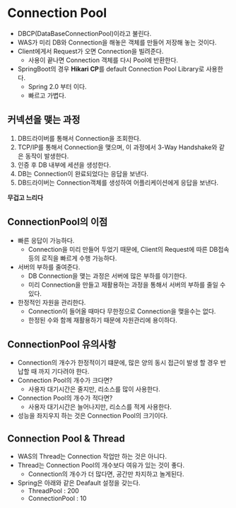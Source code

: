 # Connection Pool
- DBCP(DataBaseConnectionPool)이라고 불린다.
- WAS가 미리 DB와 Connection을 해놓은 객체를 만들어 저장해 놓는 것이다.
- Client에게서 Request가 오면 Connection을 빌려준다.
  - 사용이 끝나면 Connection 객체를 다시 Pool에 반환한다.
- SpringBoot의 경우 **Hikari CP**를 default Connection Pool Library로 사용한다.
  - Spring 2.0 부터 이다.
  - 빠르고 가볍다.
## 커넥션을 맺는 과정
1. DB드라이버를 통해서 Connection을 조회한다.
2. TCP/IP를 통해서 Connection을 맺으며, 이 과정에서 3-Way Handshake와 같은 동작이 발생한다.
3. 인증 후 DB 내부에 세션을 생성한다.
4. DB는 Connection이 완료되었다는 응답을 보낸다.
5. DB드라이버는 Connection객체를 생성하여 어플리케이션에게 응답을 보낸다.

**무겁고 느리다**


## ConnectionPool의 이점
- 빠른 응답이 가능하다.
  - Connection을 미리 만들어 두었기 때문에, Client의 Request에 따른 DB접속 등의 로직을 빠르게 수행 가능하다.
- 서버의 부하를 줄여준다.
  - DB Connection을 맺는 과정은 서버에 많은 부하를 야기한다.
  - 미리 Connection을 만들고 재활용하는 과정을 통해서 서버의 부하를 줄일 수 있다.
- 한정적인 자원을 관리한다.
  - Connection이 들어올 때마다 무한정으로 Connection을 맺을수는 없다.
  - 한정된 수와 함께 재활용하기 때문에 자원관리에 용이하다.

## ConnectionPool 유의사항
- Connection의 개수가 한정적이기 떄문에, 많은 양의 동시 접근이 발생 할 경우 반납할 때 까지 기다려야 한다.
- Connection Pool의 개수가 크다면?
  - 사용자 대기시간은 줄지만, 리소스를 많이 사용한다.
- Connection Pool의 개수가 적다면?
  - 사용자 대기시간은 늘어나지만, 리소스를 적게 사용한다.
- 성능을 좌지우지 하는 것은 Connection Pool의 크기이다.

## Connection Pool & Thread
- WAS의 Thread는 Connection 작업만 하는 것은 아니다.
- Thread는 Connection Pool의 개수보다 여유가 있는 것이 좋다.
  - Connection의 개수가 더 많다면, 공간만 차지하고 놀게된다.
- Spring은 아래와 같은 Deafault 설정을 갖는다.
  - ThreadPool : 200
  - ConnectionPool : 10
